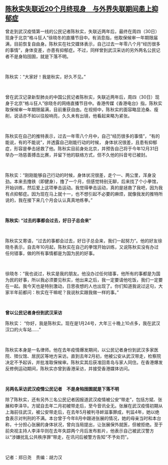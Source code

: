 <!--1633077506000-->
[陈秋实失联近20个月终现身　与外界失联期间患上抑郁症](https://www.rfa.org/mandarin/yataibaodao/renquanfazhi/ac-10012021043813.html)
------

<p>曾走到武汉疫情第一线的公民记者陈秋实，失联近两年后，最终在周四（30日）现身于北京“格斗狂人”徐晓冬的直播节目中。有消息指，他取保候审一年期限届满，目前恢复自由身。陈秋实在社交媒体表示，自己过去一年零八个月“经历很多的事情”，身体变差，亦患有抑郁症。不过，同样曾到武汉采访的另外两名公民记者不是身陷囹圄，就是下落不明。</p><p> </p><p>陈秋实：“大家好！我是秋实，好久不见。”</p><p> </p><p>曾在武汉记录新型肺炎的中国公民记者陈秋实，失联近两年后，周四（30日）现身于北京“格斗狂人”徐晓冬的网络直播节目中。香港传媒《香港电台》指，陈秋实取保候审一年期限届满，目前重获自由。在视频中，陈秋实的面容略显沧桑、瘦削，说话亦不如以往般响亮，久久未有出镜，他看起来略为紧张。</p><p> </p><p>陈秋实在自己的推特表示，过去一年零八个月中，自己“经历很多的事情”，“有的能说，有的不能说”，并透露自己刚能行动的时候， 身体状况很差，且患有抑郁症，形容是拳击拯救了他。陈秋实目前身处北京，并预告自己将于今年12月31日举办一场慈善搏击比赛，并留下他的联络方式，但不久他的抖音号已被封。</p><p> </p><p>陈秋实：“刚刚能够自己行动的时候，身体状况很差，走个一、两公里，浑身没劲。本来去撸铁（即健身），撸了一个月，但感觉特别无聊，后来找了个小拳馆，开始训练，然后爱上这项拳击运动。我觉得拳击运动，真的是拯救了我吧，因为我有点抑郁症。因为现在马上就十一，也不想引起不必要的麻烦，就像我发的推特所说的，我在接下来几个月会认认真真地练拳。”</p><p> </p><p><strong>陈秋实</strong><strong>: “</strong><strong>过去的事都会过去，好日子总会来</strong><strong>”</strong></p><p> </p><p>陈秋实又寄语，“过去的事都会过去，好日子总会来，我们一起努力”。他的好友徐晓冬表示，自去年10月起，陈秋实在自己的拳馆开始训练，又说陈秋实没有办过任何错事，做的所有事情都是为国为民的好事。</p><p> </p><p>徐晓冬：“我也说过，秋实是我的朋友。他没办过任何错事，他所有的事都是为国为民的好事，所以我必须要见秋实，他出来之后，我一定要请他吃饭，我们一定要在一起。我今天也是特别激动，日思夜想的人也出现了。你们知道我说过这句，大家半年前都问：秋实在干嘛呢？我说秋实跟我做一样的事。”</p><p> </p><p><strong>曾以公民记者身份到武汉采访　</strong></p><p>陈秋实： “你好，我是陈秋实。现在是1月24号，大年三十晚上10点多，我在武汉汉口的火车站……”</p><p> </p><p>陈秋实本身是一名律师。他在去年疫情爆发期间，以公民记者身份到武汉多家医院、殡仪馆、居民区等地方采访。直到去年2月初，他被公安从武汉带走，检察院决定不予起诉，并批准取保候审。陈秋实其后获准回青岛与家人同住。在香港爆发反修例运动期间，陈秋实亦曾到香港采访，并接受香港媒体访问。</p><p> </p><p><strong>另两名采访武汉疫情公民记者　不是身陷囹圄就是下落不明</strong></p><p>除了陈秋实，还有另外三名公民记者因报道武汉疫情被公安“带走”，包括方斌、张展和李泽华。方斌自去年二月初被带走后，至今音讯全无。张展在武汉疫情初期从上海前往武汉，被公安带走后，在去年5月被判寻衅滋事罪成，判监4年，她以绝食表示对判刑的不满。本台曾于今年8月中跟进张展的情况，她的母亲当时和本台称，十分担心张展的身体状况，曾向当局提出，让张展保外就医，但被拒绝。至于前央视主持人李泽华则在去年失踪两个月后发布影片，他表示自己被武汉警方以“涉嫌扰乱公共秩序罪”带走，在讯问后被警方告知“不予处罚”。</p><p> </p><p>记者：郑日尧　责编：胡力汉</p>
